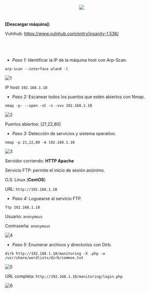 <p align="center">
  <a href="https://github.com/DenverCoder1/readme-typing-svg"><img src="https://readme-typing-svg.herokuapp.com?size=50&color=FF0000&width=530&height=80&lines=INSANITY_HOSTING"></a>
</p>

<h1 align="center"></h1>

**[Descargar máquina]:**

Vulnhub: https://www.vulnhub.com/entry/insanity-1,536/

<h1 align="center"></h1>

</br>

- *Paso 1:* Identificar la IP de la máquina host con Arp-Scan. 
```
arp-scan --interface wlan0 -l
```
![1](https://user-images.githubusercontent.com/75953873/177059310-4e781fd1-10e5-4204-a0e4-1cb0101ea678.png)

IP host: `192.168.1.10`

- *Paso 2:* Escanear todos los puertos que estén abiertos con Nmap. 
```
nmap -p- --open -sC -n -vvv 192.168.1.10
```
![2](https://user-images.githubusercontent.com/75953873/177059371-cdbe2b44-c0bb-47bc-843e-443e7f8e38a6.png)

Puertos abiertos: [21,22,80]

- *Paso 3:* Detección de servicios y sistema operativo. 
```
nmap -p 21,22,80 -A 192.168.1.10
```
![3](https://user-images.githubusercontent.com/75953873/177059471-f34e40d9-8d65-4731-9ea1-15efd130ca17.png)

Servidor corriendo: **HTTP Apache**

Servicio FTP: permite el inicio de sesión anónimo.

O.S: Linux (**CentOS**)

URL: `http://192.168.1.10`

- *Paso 4:* Loguearse al servicio FTP. 
```
ftp 192.168.1.10
```
Usuario: `anonymous`

Contraseña: `anonymous`

![4](https://user-images.githubusercontent.com/75953873/177059681-c67a449f-966c-4557-857a-fb6b689ee742.png)

- *Paso 5:* Enumerar archivos y directorios con Dirb. 
```
dirb http://192.168.1.10/monitoring -X .php -w /usr/share/wordlists/dirb/common.txt 
```
![5](https://user-images.githubusercontent.com/75953873/177060618-20a3b175-70f1-4446-9a98-06fd3472b895.png)

URL completa: `http://192.168.1.10/monitoring/login.php`

![6](https://user-images.githubusercontent.com/75953873/177060649-2c0299a6-1293-4ff3-bd57-3d7f2c377c33.png)
